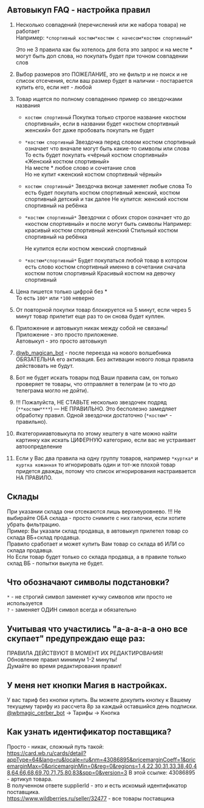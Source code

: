 ## Автовыкуп FAQ - настройка правил

 1. Несколько совпадений (перечислений или же набора товара) не работает  
    Например: ```*спортивный костюм*костюм с начесом*костюм спортивный*```

    Это не 3 правила как бы хотелось для бота это запрос и на месте * могут быть доп слова, но покупать будет при точном совпадении слов

 2. Выбор размеров это ПОЖЕЛАНИЕ, это не фильтр и не поиск и не список отсечения, если ваш размер будет в наличии - постарается купить его, если нет - любой

 3. Товар ищется по полному совпадению пример со звездочками названия 
    - ```костюм спортивный```
        Покупка только строгое название «костюм спортивный», если в названии будет «костюм спортивный женский» бот даже пробовать покупать не будет  
    - ```*костюм спортивный```
        Звездочка перед словом костюм спортивный означает что вначале могут быть какие-то символы или слова  
        То есть будет покупать «чёрный костюм спортивный»  
        «Женский костюм спортивный»  
        На месте * любое слово и сочетание слов  
        Но не купит «женский костюм спортивный чёрный»  
    - ```костюм спортивный*```
        Звездочка вконце заменяет любые слова
        То есть будет покупать костюм спортивный женский, костюм спортивный детский и так далее
        Не купится: женский костюм спортивный на ребёнка 

    - ```*костюм спортивный*```
        Звездочки с обоих сторон означает что до «костюм спортивный» и после могут быть символы
        Например: красивый костюм спортивный женский
        Стильный костюм спортивный на ребёнка

        Не купится если костюм женский спортивный 

    - ```*костюм*спортивный*```
        Будет покупаться любой товар в котором есть слово костюм спортивный именно в сочетании сначала костюм потом спортивный 
        Красивый костюм на девочку спортивный

4. Цена пишется только цифрой без *  
То есть ```100*``` или ```*100``` неверно  

5. От повторной покупки товар блокируется на 5 минут, если через 5 минут товар прилетит еще раз то он снова будет куплен.

6. Приложение и автовыкуп никак между собой не связаны!  
Приложение - это просто приложение.  
Автовыкуп - это просто автовыкуп  

7. [@wb_magican_bot](http://t.me/wb_magican_bot) - после переезда на нового волшебника ОБЯЗАТЕЛЬНА его активация. Без активации нового ловца правила действовать не будут.

8. Бот не будет искать товары под Ваши правила сам, он только проверяет те товары, что отправляет в телеграм (и то что до телеграма могло не дойти).

9. !!! Пожалуйста, НЕ СТАВЬТЕ несколько звездочек подряд (```**костюм****```) — НЕ ПРАВИЛЬНО. Это бесполезно замедляет обработку правил. Одной звездочки достаточно (```*костюм*``` - правильно).

10. #категорииавтовыкупа по этому хештегу в чате можно найти картинку как искать ЦИФЕРНУЮ категорию, если вас не устраивает автоопределение
11. Если у Вас два правила на одну группу товаров, например ```*куртка*``` и ```куртка кожанная``` то игнорировать один и тот-же плохой товар придется дважды, потому что список игнорирования настраивается НА ПРАВИЛО.

## Склады
При указании склада они отсекаются лишь верхнеуровнево. 
!!! Не выбирайте ОБА склада - просто снимите с них галочки, если хотите убрать фильтрацию.  
Пример: Вы указали склад продавца, в автовыкуп прилетел товар со склада ВБ+склад продавца.  
Правило сработает и может купить Вам товар со склада вб ИЛИ со склада продавца.  
Но Если товар будет только со склада продавца, а в правиле только склад ВБ - попытки выкупа не будет.  

## Что обозначают символы подстановки?
```*``` - не строгий символ заменяет кучку символов или просто не используется  
```?``` - заменяет ОДИН символ всегда и обязательно

## Учитывая что участились "а-а-а-а-а оно все скупает" предупреждаю еще раз: 
ПРАВИЛА ДЕЙСТВУЮТ В МОМЕНТ ИХ РЕДАКТИРОВАНИЯ!  
Обновление правил минимум 1-2 минуты!  
Думайте во время редактирования правил!  

## У меня нет кнопки Магия в настройках.
У вас тариф без кнопки купить. Вы можете докупить кнопку к Вашему текущему тарифу из рассчета 8р за каждый оставшийся день подписки.  
[@wbmagic_cerber_bot](http://t.me/wbmagic_cerber_bot) -> Тарифы -> Кнопка

## Как узнать идентификатор поставщика?
Просто - никак, сложный путь такой:  
https://card.wb.ru/cards/detail?appType=64&lang=ru&locale=ru&nm=43086895&pricemarginCoeff=1&pricemarginMax=0&pricemarginMin=0&reg=0&regions=1,4,22,30,31,33,38,40,48,64,66,68,69,70,71,75,80,83&spp=0&version=3
В этой ссылке: 43086895 - артикул товара.  
В полученном ответе supplierId - это и есть искомый идентификатор поставщика.  
https://www.wildberries.ru/seller/32477 - все товары поставщика

